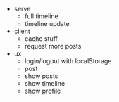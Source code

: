 * serve
    * full timeline
    * timeline update
* client
    * cache stuff
    * request more posts
* ux
    * login/logout with localStorage
    * post
    * show posts
    * show timeline
    * show profile
